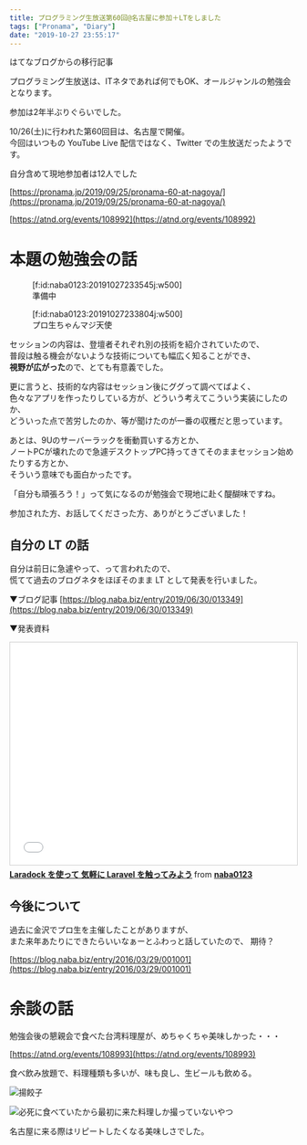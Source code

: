 ```yaml
---
title: プログラミング生放送第60回@名古屋に参加＋LTをしました
tags: ["Pronama", "Diary"]
date: "2019-10-27 23:55:17"
---
```


<div class="alert info">
はてなブログからの移行記事
</div>

プログラミング生放送は、ITネタであれば何でもOK、オールジャンルの勉強会となります。

参加は2年半ぶりぐらいでした。

10/26(土)に行われた第60回目は、名古屋で開催。  
今回はいつもの YouTube Live 配信ではなく、Twitter での生放送だったようです。

自分含めて現地参加者は12人でした

[https://pronama.jp/2019/09/25/pronama-60-at-nagoya/](https://pronama.jp/2019/09/25/pronama-60-at-nagoya/)

[https://atnd.org/events/108992](https://atnd.org/events/108992)

<!-- more -->

# 本題の勉強会の話

<figure class="figure-image figure-image-fotolife" title="準備中">[f:id:naba0123:20191027233545j:w500]<figcaption>準備中</figcaption></figure>

<figure class="figure-image figure-image-fotolife" title="プロ生ちゃんマジ天使">[f:id:naba0123:20191027233804j:w500]<figcaption>プロ生ちゃんマジ天使</figcaption></figure>

セッションの内容は、登壇者それぞれ別の技術を紹介されていたので、  
普段は触る機会がないような技術についても幅広く知ることができ、  
**視野が広がった**ので、とても有意義でした。

更に言うと、技術的な内容はセッション後にググって調べてばよく、  
色々なアプリを作ったりしている方が、どういう考えてこういう実装にしたのか、  
どういった点で苦労したのか、等が聞けたのが一番の収穫だと思っています。

あとは、9Uのサーバーラックを衝動買いする方とか、  
ノートPCが壊れたので急遽デスクトップPC持ってきてそのままセッション始めたりする方とか、  
そういう意味でも面白かったです。

「自分も頑張ろう！」って気になるのが勉強会で現地に赴く醍醐味ですね。

参加された方、お話してくださった方、ありがとうございました！

## 自分の LT の話

自分は前日に急遽やって、って言われたので、  
慌てて過去のブログネタをほぼそのまま LT として発表を行いました。

▼ブログ記事
[https://blog.naba.biz/entry/2019/06/30/013349](https://blog.naba.biz/entry/2019/06/30/013349)

▼発表資料
<iframe src="//www.slideshare.net/slideshow/embed_code/key/tdvXljOwdEd0IE" width="595" height="390" frameborder="0" marginwidth="0" marginheight="0" scrolling="no" style="border:1px solid #CCC; border-width:1px; margin-bottom:5px; max-width: 100%;" allowfullscreen> </iframe> <div style="margin-bottom:5px"> <strong> <a href="//www.slideshare.net/naba0123/laradock-laravel" title="Laradock を使って 気軽に Laravel を触ってみよう" target="_blank">Laradock を使って 気軽に Laravel を触ってみよう</a> </strong> from <strong><a href="https://www.slideshare.net/naba0123" target="_blank">naba0123</a></strong> </div>

## 今後について

過去に金沢でプロ生を主催したことがありますが、  
また来年あたりにできたらいいなぁーとふわっと話していたので、  期待？

[https://blog.naba.biz/entry/2016/03/29/001001](https://blog.naba.biz/entry/2016/03/29/001001)


# 余談の話

勉強会後の懇親会で食べた台湾料理屋が、めちゃくちゃ美味しかった・・・

[https://atnd.org/events/108993](https://atnd.org/events/108993)

食べ飲み放題で、料理種類も多いが、味も良し、生ビールも飲める。

![揚餃子](20191027233230.png)

![必死に食べていたから最初に来た料理しか撮っていないやつ](20191027232705.png)

名古屋に来る際はリピートしたくなる美味しさでした。

